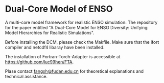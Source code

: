 # Dual-Core Model of ENSO
A multi-core model framework for realistic ENSO simulation. The repository for the paper entitled "A Dual-Core Model for ENSO Diversity: Unifying Model Hierarchies for Realistic Simulations".

Before installing the DCM, please check the Makfile.
Make sure that the ifort compiler and netcdf4 libaray have been installed.

The installation of Fortran-Torch-Adapter is accessible at https://github.com/luc99hen/FTA.

Plase contact fangxh@fudan.edu.cn for theoretical explanations and technical assistance.

